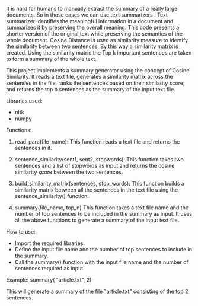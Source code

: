 It is hard for humans to manually extract the summary of a really large documents. So in those cases we can use text summarizers . Text summarizer identifies the meaningful information in a document and summarizes it by preserving the overall meaning. This code presents a shorter version of the original text while preserving the semantics of the whole document. Cosine Distance is used as similarity measure to identify the similarity between two sentences. By this way a similarity matrix is created. Using the similarity matric the Top k important sentences are taken to form a summary of the whole text.



This project implements a summary generator using the concept of Cosine Similarity. It reads a text file, generates a similarity matrix across the sentences in the file, ranks the sentences based on their similarity score, and returns the top n sentences as the summary of the input text file.



Libraries used:
  - nltk
  - numpy


Functions:

1) read_para(file_name):
    This function reads a text file and returns the sentences in it.

2) sentence_similarity(sent1, sent2, stopwords):
    This function takes two sentences and a list of stopwords as input and returns the cosine similarity score between the two sentences.

3) build_similarity_matrix(sentences, stop_words):
    This function builds a similarity matrix between all the sentences in the text file using the sentence_similarity() function.

4) summary(file_name, top_n)
    This function takes a text file name and the number of top sentences to be included in the summary as input. It uses all the above functions to generate a summary of the input text file.



How to use:

- Import the required libraries.
- Define the input file name and the number of top sentences to include in the summary.
- Call the summary() function with the input file name and the number of sentences required as input.

Example:
            summary( "article.txt", 2)
            
This will generate a summary of the file "article.txt" consisting of the top 2 sentences.
